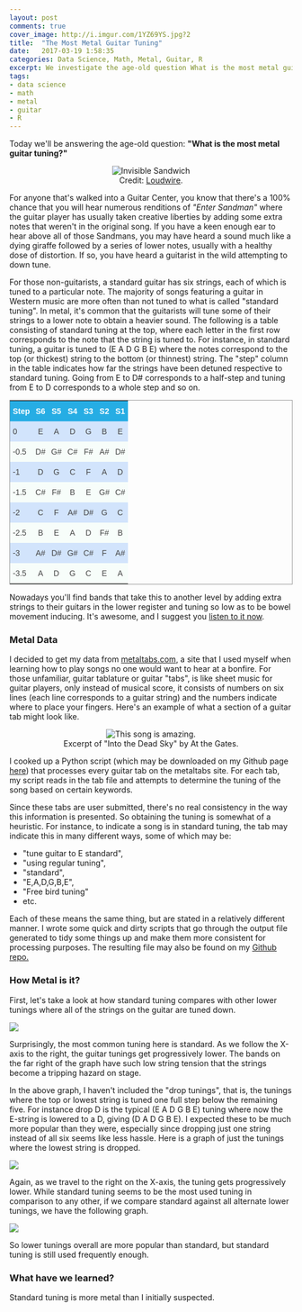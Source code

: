 ```yaml
---
layout: post
comments: true
cover_image: http://i.imgur.com/1YZ69YS.jpg?2
title:  "The Most Metal Guitar Tuning"
date:   2017-03-19 1:58:35
categories: Data Science, Math, Metal, Guitar, R
excerpt: We investigate the age-old question What is the most metal guitar tuning.
tags:
- data science
- math
- metal
- guitar
- R
---
```


Today we'll be answering the age-old question: **"What is the most metal guitar tuning?"**

<p align="center">
    <center>
        <figure>
            <img src="http://i.imgur.com/1YZ69YS.jpg?2" alt="Invisible Sandwich"/>
            <figcaption>Credit: <a href="http://loudwire.com/funniest-black-metal-versions-of-famous-memes/">Loudwire</a>.</figcaption>
        </figure>
    </center>
</p>

For anyone that's walked into a Guitar Center, you know that there's a 100% chance that you will hear numerous renditions of *"Enter Sandman"* where the guitar player has usually taken creative liberties by adding some extra notes that weren't in the original song. If you have a keen enough ear to hear above all of those Sandmans, you may have heard a sound much like a dying giraffe followed by a series of lower notes, usually with a healthy dose of distortion. If so, you have heard a guitarist in the wild attempting to down tune. 

For those non-guitarists, a standard guitar has six strings, each of which is tuned to a particular note. The majority of songs featuring a guitar in Western music are more often than not tuned to what is called "standard tuning". In metal, it's common that the guitarists will tune some of their strings to a lower note to obtain a heavier sound. The following is a table consisting of standard tuning at the top, where each letter in the first row corresponds to the note that the string is tuned to. For instance, in standard tuning, a guitar is tuned to (E A D G B E) where the notes correspond to the top (or thickest) string to the bottom (or thinnest) string. The "step" column in the table indicates how far the strings have been detuned respective to standard tuning. Going from E to D# corresponds to a half-step and tuning from E to D corresponds to a whole step and so on.   

<style type="text/css">
.tg  {border-collapse:collapse;border-spacing:0;border-color:#999;border-width:1px;border-style:solid;margin:0px auto;}
.tg td{font-family:Arial, sans-serif;font-size:14px;padding:10px 5px;border-style:solid;border-width:0px;overflow:hidden;word-break:normal;border-color:#999;color:#444;background-color:#F7FDFA;}
.tg th{font-family:Arial, sans-serif;font-size:14px;font-weight:normal;padding:10px 5px;border-style:solid;border-width:0px;overflow:hidden;word-break:normal;border-color:#999;color:#fff;background-color:#26ADE4;}
.tg .tg-n7bi{font-weight:bold;font-family:"Arial Black", Gadget, sans-serif !important;}
.tg .tg-c6lk{background-color:#D2E4FC;font-family:"Arial Black", Gadget, sans-serif !important;;vertical-align:top}
.tg .tg-bn52{background-color:#D2E4FC;font-family:"Arial Black", Gadget, sans-serif !important;;text-align:center;vertical-align:top}
.tg .tg-19ig{font-family:"Arial Black", Gadget, sans-serif !important;;vertical-align:top}
.tg .tg-bvw0{font-weight:bold;font-family:"Arial Black", Gadget, sans-serif !important;;text-align:center}
.tg .tg-k2e9{background-color:#D2E4FC;font-family:"Arial Black", Gadget, sans-serif !important;}
.tg .tg-i6zj{background-color:#D2E4FC;font-family:"Arial Black", Gadget, sans-serif !important;;text-align:center}
.tg .tg-pjj5{font-family:"Arial Black", Gadget, sans-serif !important;}
.tg .tg-szxb{font-family:"Arial Black", Gadget, sans-serif !important;;text-align:center}
.tg .tg-223e{font-family:"Arial Black", Gadget, sans-serif !important;;text-align:center;vertical-align:top}
</style>
<table class="tg">
  <tr>
    <th class="tg-n7bi">Step</th>
    <th class="tg-bvw0">S6</th>
    <th class="tg-bvw0">S5</th>
    <th class="tg-bvw0">S4</th>
    <th class="tg-bvw0">S3</th>
    <th class="tg-bvw0">S2</th>
    <th class="tg-bvw0">S1</th>
  </tr>
  <tr>
    <td class="tg-k2e9">0</td>
    <td class="tg-i6zj">E</td>
    <td class="tg-i6zj">A</td>
    <td class="tg-i6zj">D</td>
    <td class="tg-i6zj">G</td>
    <td class="tg-i6zj">B</td>
    <td class="tg-i6zj">E</td>
  </tr>
  <tr>
    <td class="tg-pjj5">-0.5</td>
    <td class="tg-szxb">D#</td>
    <td class="tg-szxb">G#</td>
    <td class="tg-szxb">C#</td>
    <td class="tg-szxb">F#</td>
    <td class="tg-szxb">A#</td>
    <td class="tg-szxb">D#</td>
  </tr>
  <tr>
    <td class="tg-k2e9">-1</td>
    <td class="tg-i6zj">D</td>
    <td class="tg-i6zj">G</td>
    <td class="tg-i6zj">C</td>
    <td class="tg-i6zj">F</td>
    <td class="tg-i6zj">A</td>
    <td class="tg-i6zj">D</td>
  </tr>
  <tr>
    <td class="tg-pjj5">-1.5</td>
    <td class="tg-szxb">C#</td>
    <td class="tg-szxb">F#</td>
    <td class="tg-szxb">B</td>
    <td class="tg-szxb">E</td>
    <td class="tg-szxb">G#</td>
    <td class="tg-szxb">C#</td>
  </tr>
  <tr>
    <td class="tg-k2e9">-2</td>
    <td class="tg-i6zj">C</td>
    <td class="tg-i6zj">F</td>
    <td class="tg-i6zj">A#</td>
    <td class="tg-i6zj">D#</td>
    <td class="tg-i6zj">G</td>
    <td class="tg-i6zj">C</td>
  </tr>
  <tr>
    <td class="tg-pjj5">-2.5</td>
    <td class="tg-szxb">B</td>
    <td class="tg-szxb">E</td>
    <td class="tg-szxb">A</td>
    <td class="tg-szxb">D</td>
    <td class="tg-szxb">F#</td>
    <td class="tg-szxb">B</td>
  </tr>
  <tr>
    <td class="tg-c6lk">-3</td>
    <td class="tg-bn52">A#</td>
    <td class="tg-bn52">D#</td>
    <td class="tg-bn52">G#</td>
    <td class="tg-bn52">C#</td>
    <td class="tg-bn52">F</td>
    <td class="tg-bn52">A#</td>
  </tr>
  <tr>
    <td class="tg-19ig">-3.5</td>
    <td class="tg-223e">A</td>
    <td class="tg-223e">D</td>
    <td class="tg-223e">G</td>
    <td class="tg-223e">C</td>
    <td class="tg-223e">E</td>
    <td class="tg-223e">A</td>
  </tr>
</table>

Nowadays you'll find bands that take this to another level by adding extra strings to their guitars in the lower register and tuning so low as to be bowel movement inducing. It's awesome, and I suggest you <a href="https://www.youtube.com/watch?v=zg2076b5Lqc">listen to it now</a>. 

### Metal Data

I decided to get my data from <a href="http://metaltabs.com/index.html">metaltabs.com</a>, a site that I used myself when learning how to play songs no one would want to hear at a bonfire. For those unfamiliar, guitar tablature or guitar "tabs", is like sheet music for guitar players, only instead of musical score, it consists of numbers on six lines (each line corresponds to a guitar string) and the numbers indicate where to place your fingers. Here's an example of what a section of a guitar tab might look like.

<p align="center">
    <center>
        <figure>
            <img src="http://imgur.com/UcF1mUt.png" alt="This song is amazing."/>
            <figcaption>Excerpt of "Into the Dead Sky" by At the Gates.</figcaption>
        </figure>
    </center>
</p>

I cooked up a Python script (which may be downloaded on my Github page <a href="https://github.com/vprusso/metaltabs_scraper">here</a>) that processes every guitar tab on the metaltabs site. For each tab, my script reads in the tab file and attempts to determine the tuning of the song based on certain keywords. 

Since these tabs are user submitted, there's no real consistency in the way this information is presented. So obtaining the tuning is somewhat of a heuristic. For instance, to indicate a song is in standard tuning, the tab may indicate this in many different ways, some of which may be: 

* "tune guitar to E standard",
* "using regular tuning",
* "standard", 
* "E,A,D,G,B,E", 
* "Free bird tuning"
* etc. 

Each of these means the same thing, but are stated in a relatively different manner. I wrote some quick and dirty scripts that go through the output file generated to tidy some things up and make them more consistent for processing purposes. The resulting file may also be found on my <a href="https://github.com/vprusso/metaltabs_scraper">Github repo.</a>

### How Metal is it?

First, let's take a look at how standard tuning compares with other lower tunings where all of the strings on the guitar are tuned down. 

![](http://i.imgur.com/T2fn5Za.png)

Surprisingly, the most common tuning here is standard. As we follow the X-axis to the right, the guitar tunings get progressively lower. The bands on the far right of the graph have such low string tension that the strings become a tripping hazard on stage.   

In the above graph, I haven't included the "drop tunings", that is, the tunings where the top or lowest string is tuned one full step below the remaining five. For instance drop D is the typical (E A D G B E) tuning where now the E-string is lowered to a D, giving (D A D G B E). I expected these to be much more popular than they were, especially since dropping just one string instead of all six seems like less hassle. Here is a graph of just the tunings where the lowest string is dropped.

![](http://i.imgur.com/WIlvhiQ.png)

Again, as we travel to the right on the X-axis, the tuning gets progressively lower. While standard tuning seems to be the most used tuning in comparison to any other, if we compare standard against all alternate lower tunings, we have the following graph. 

![](http://i.imgur.com/zsp4HYq.png)

So lower tunings overall are more popular than standard, but standard tuning is still used frequently enough. 

### What have we learned?

Standard tuning is more metal than I initially suspected. 

